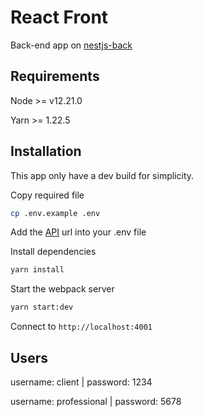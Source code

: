 # React Front

Back-end app on [nestjs-back](https://github.com/lehh/nestjs-back)

## Requirements
Node >= v12.21.0

Yarn >= 1.22.5

## Installation

This app only have a dev build for simplicity.

Copy required file
```bash
cp .env.example .env
```
Add the [API](https://github.com/lehh/nestjs-back) url into your .env file


Install dependencies
```bash
yarn install
```

Start the webpack server

```bash
yarn start:dev
```

Connect to `http://localhost:4001`

## Users

username: client |
password: 1234

username: professional |
password: 5678